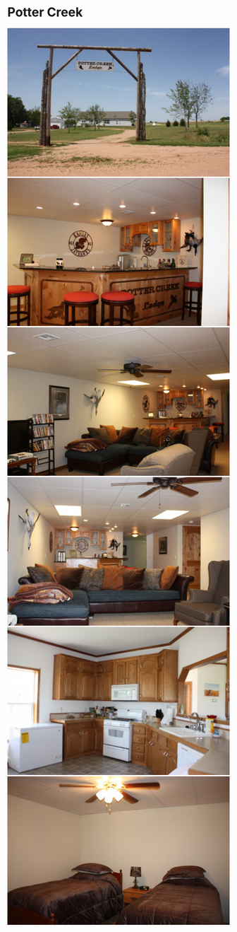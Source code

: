 # Potter Creek

![](2013-06-03-14.40.55-1024x682.jpg)
![](2013-06-03-14.50.46-1024x682.jpg)
![](2013-06-03-15.01.41-1024x682.jpg)
![](2013-06-03-15.03.43-1024x682.jpg)
![](2013-06-03-14.48.54-1024x682.jpg)
![](2013-06-03-14.51.48-1024x682.jpg)




